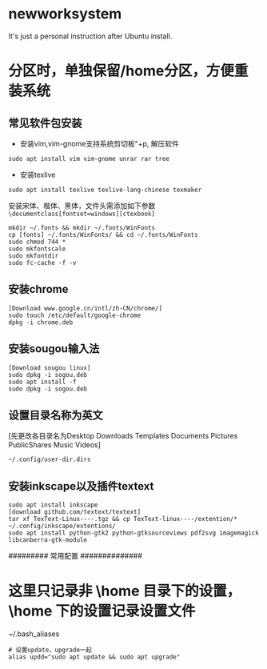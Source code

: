 # newworksystem
It's just a personal instruction after Ubuntu install.
# 分区时，单独保留/home分区，方便重装系统
## 常见软件包安装
- 安装vim,vim-gnome支持系统剪切板"+p, 解压软件

`sudo apt install vim vim-gnome unrar rar tree`

- 安装texlive

`sudo apt install texlive texlive-lang-chinese texmaker`

安装宋体、楷体、黑体，文件头需添加如下参数`\documentclass[fontset=windows][ctexbook]`
```
mkdir ~/.fonts && mkdir ~/.fonts/WinFonts
cp [fonts] ~/.fonts/WinFonts/ && cd ~/.fonts/WinFonts
sudo chmod 744 *
sudo mkfontscale
sudo mkfontdir
sudo fc-cache -f -v
```

## 安装chrome
```
[Download www.google.cn/intl/zh-CN/chrome/]
sudo touch /etc/default/google-chrome
dpkg -i chrome.deb
```

## 安装sougou输入法
```
[Download sougou linux]
sudo dpkg -i sogou.deb
sudo apt install -f
sudo dpkg -i sogou.deb
```

## 设置目录名称为英文
[先更改各目录名为Desktop Downloads 
	Templates Documents Pictures PublicShares Music Videos]
	
`~/.config/user-dir.dirs`

## 安装inkscape以及插件textext
```
sudo apt install inkscape
[download github.com/textext/textext]
tar xf TexText-Linux----.tgz && cp TexText-linux----/extention/* ~/.config/inkscape/extentions/
sudo apt install python-gtk2 python-gtksourceviews pdf2svg imagemagick libcanberra-gtk-module
```

######### 常用配置 ##############
# 这里只记录非 \home 目录下的设置，\home 下的设置记录设置文件
~/.bash_aliases
```
# 设置update，upgrade一起
alias updd="sudo apt update && sudo apt upgrade"
```
